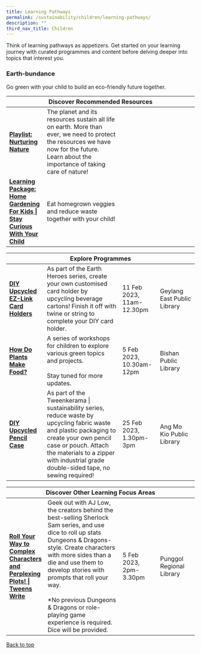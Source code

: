 ```yaml
---
title: Learning Pathways
permalink: /sustainability/children/learning-pathways/
description: ""
third_nav_title: Children
---
```

<style type="text/css">
/* Links */
.content a { color: #322987; }
.content a:focus,
.content a:hover { color: #28216c; }

/* Button Outline */
.bp-button { padding-left: 1.5rem; padding-right: 1.5rem; }
.bp-button.is-primary-outline { border: 1px solid #322987; color: #322987; background-color: transparent; text-decoration: none; }
.bp-button.is-primary-outline:focus,
.bp-button.is-primary-outline:hover { border: 1px solid #322987; color: #cff2e8; background-color: #322987; text-decoration: none; }

/* Responsive Iframe */
.responsive-iframe { position: absolute; top: 0; left: 0; bottom: 0; right: 0; width: 100%; height: 100%; }
.responsive-iframe-container { position: relative; overflow: hidden; width: 100%; }
.responsive-iframe-container.ratio-16by9 { padding-top: 56.25%; }
.responsive-iframe-container.ratio-4by3 { padding-top: 75%; }
.responsive-iframe-container.ratio-3by2 { padding-top: 66.66%; }
.responsive-iframe-container.ratio-1by1 { padding-top: 100%; }
</style>
Think of learning pathways as appetizers. Get started on your learning journey with curated programmes and content before delving deeper into topics that interest you.

<h3><b>Earth-bundance</b></h3>
Go green with your child to build an eco-friendly future together.
<div class="horizontal-scroll margin--bottom--lg">
  <table class="generic-table">
    <thead>
      <tr>
        <th colspan="4" class="is-uppercase has-weight-normal">Discover Recommended Resources</th>
      </tr>
    </thead>
    <tbody>
      <tr>
        <td style="width: 20%;"><a href="/sustainability/children/content" target="_blank"><b> Playlist:<br>Nurturing Nature</b></a></td>
        <td style="width: 40%;">The planet and its resources sustain all life on earth. More than ever, we need to protect the resources we have now for the future. Learn about the importance of taking care of nature!</td>
        <td style="width: 20%;"> </td>
        <td style="width: 20%;"> </td>
      </tr>
      <tr>
        <td><a href="https://childrenandteens.nlb.gov.sg/diy-resources/primary-school-resources/permalink#home-gardening-for-kids" target="_blank"><b> Learning Package:<br>Home Gardening For Kids | Stay Curious With Your Child</b></a></td>
        <td>Eat homegrown veggies and reduce waste together with your child!</td>
        <td></td>
        <td></td>
      </tr>
    </tbody>
  </table>
</div>

<div class="horizontal-scroll margin--bottom--lg">
  <table class="generic-table">
    <thead>
      <tr>
        <th colspan="4" class="is-uppercase has-weight-normal">Explore Programmes</th>
      </tr>
    </thead>
    <tbody>
						<tr>
         <td style="width: 20%;"><a href="https://www.eventbrite.sg/e/diy-upcycled-ez-link-card-holders-geylang-east-public-library-tickets-519416778567?aff=odcleoeventsincollection" target="_blank"><b> DIY Upcycled EZ-Link Card Holders</b></a></td>
        <td style="width: 40%;">As part of the Earth Heroes series, create your own customised card holder by upcycling beverage cartons! Finish it off with twine or string to complete your DIY card holder.
</td>
        <td style="width: 20%;">11 Feb 2023, 11am-12.30pm</td>
        <td style="width: 20%;">Geylang East Public Library</td>
			</tr>
									<tr>
         <td style="width: 20%;"><a href="https://www.eventbrite.sg/d/singapore--singapore/%23earthheroes/" target="_blank"><b> How Do Plants Make Food?</b></a></td>
        <td style="width: 40%;">A series of workshops for children to explore various green topics and projects.
<br><br>
Stay tuned for more updates.
</td>
        <td style="width: 20%;">5 Feb 2023, 10.30am-12pm</td>
        <td style="width: 20%;">Bishan Public Library</td>
			</tr>
									<tr>
         <td style="width: 20%;"><a href="https://www.eventbrite.sg/e/diy-upcycled-pencil-case-ang-mo-kio-public-library-tickets-519423157647?aff=odcleoeventsincollection" target="_blank"><b>DIY Upcycled Pencil Case</b></a></td>
        <td style="width: 40%;">As part of the Tweenkerama | sustainability series, reduce waste by upcycling fabric waste and plastic packaging to create your own pencil case or pouch. Attach the materials to a zipper with industrial grade double-sided tape, no sewing required!
</td>
        <td style="width: 20%;">25 Feb 2023, 1.30pm-3pm</td>
        <td style="width: 20%;">Ang Mo Kio Public Library</td>
			</tr>
    </tbody>
  </table>
</div>

<div class="horizontal-scroll margin--bottom--lg">
  <table class="generic-table">
    <thead>
      <tr>
        <th colspan="4" class="is-uppercase has-weight-normal">Discover Other Learning Focus Areas</th>
      </tr>
    </thead>
    <tbody>
			<tr>
        <td style="width: 20%;"><a href="https://www.eventbrite.sg/e/roll-your-way-to-complex-characters-and-perplexing-plots-tweens-write-tickets-506940983127?aff=odcleoeventsincollection" target="_blank"><b> Roll Your Way to Complex Characters and Perplexing Plots! | Tweens Write</b></a></td>
        <td style="width: 40%;">Geek out with AJ Low, the creators behind the best-selling Sherlock Sam series, and use dice to roll up stats Dungeons & Dragons-style. Create characters with more sides than a die and use them to develop stories with prompts that roll your way. <br><br>*No previous Dungeons & Dragons or role-playing game experience is required. Dice will be provided. </td>
        <td style="width: 20%;">5 Feb 2023, 2pm-3.30pm</td>
        <td style="width: 20%;">Punggol Regional Library</td>
      </tr>
			     </tbody>
  </table>
</div>

<p class="has-text-right margin--top--xl"><a href="#main-content">Back to top</a></p>